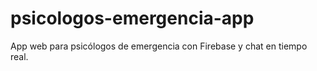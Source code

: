 # psicologos-emergencia-app
App web para psicólogos de emergencia con Firebase y chat en tiempo real.
